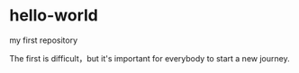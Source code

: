 # hello-world
my first repository

The first is difficult，but it's important for everybody to start a new journey.
